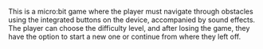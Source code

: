 This is a micro:bit game where the player must navigate through obstacles using the integrated buttons on the device, accompanied by sound effects. 
The player can choose the difficulty level, and after losing the game, they have the option to start a new one or continue from where they left off.
